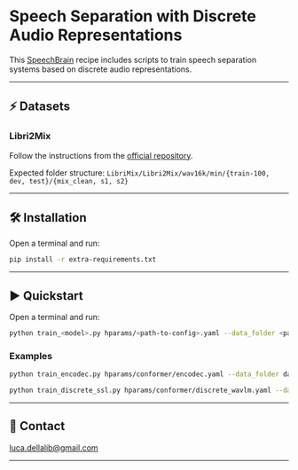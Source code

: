 # Speech Separation with Discrete Audio Representations

This [SpeechBrain](https://speechbrain.github.io) recipe includes scripts to train speech separation systems based on discrete audio representations.

---------------------------------------------------------------------------------------------------------

## ⚡ Datasets

### Libri2Mix

Follow the instructions from the [official repository](https://github.com/JorisCos/LibriMix).

Expected folder structure: `LibriMix/Libri2Mix/wav16k/min/{train-100, dev, test}/{mix_clean, s1, s2}`

---------------------------------------------------------------------------------------------------------

## 🛠️️ Installation

Open a terminal and run:

```bash
pip install -r extra-requirements.txt
```

---------------------------------------------------------------------------------------------------------

## ▶️ Quickstart

Open a terminal and run:

```bash
python train_<model>.py hparams/<path-to-config>.yaml --data_folder <path-to-data-folder>
```

### Examples

```bash
python train_encodec.py hparams/conformer/encodec.yaml --data_folder data/LibriMix --num_codebooks 2
```

```bash
python train_discrete_ssl.py hparams/conformer/discrete_wavlm.yaml --data_folder data/LibriMix --SSL_layers [1, 3, 7, 12, 18, 23]
```

---------------------------------------------------------------------------------------------------------

## 📧 Contact

[luca.dellalib@gmail.com](mailto:luca.dellalib@gmail.com)

---------------------------------------------------------------------------------------------------------
